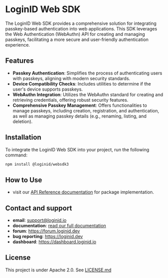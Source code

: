 # LoginID Web SDK

The LoginID Web SDK provides a comprehensive solution for integrating passkey-based authentication into web applications. This SDK leverages the Web Authentication (WebAuthn) API for creating and managing passkeys, facilitating a more secure and user-friendly authentication experience.

## Features

- **Passkey Authentication**: Simplifies the process of authenticating users with passkeys, aligning with modern security standards.
- **Device Compatibility Checks**: Includes utilities to determine if the user's device supports passkeys.
- **WebAuthn Integration**: Utilizes the WebAuthn standard for creating and retrieving credentials, offering robust security features.
- **Comprehensive Passkey Management**: Offers functionalities to manage passkeys, including creation, registration, and authentication, as well as managing passkey details (e.g., renaming, listing, and deletion).

## Installation

To integrate the LoginID Web SDK into your project, run the following command:

```sh
npm install @loginid/websdk3
```

## How to Use

- visit our [API Reference documentation](https://docs.loginid.io/reference-documentation/web/web-sdk/) for package implementation.

## Contact and support

- **email**: [support@loginid.io](mailto:support@loginid.io)
- **documentation**: [read our full documentation](https://docs.loginid.io)
- **forum**: https://forum.loginid.dev
- **bug reporting**: https://loginid.dev
- **dashboard**: https://dashboard.loginid.io

## License

This project is under Apache 2.0. See [LICENSE.md](./LICENSE.md)
